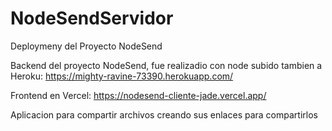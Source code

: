 # NodeSendServidor
Deploymeny del Proyecto NodeSend 

Backend del proyecto NodeSend, fue realizadio con node subido tambien a Heroku: https://mighty-ravine-73390.herokuapp.com/

Frontend en Vercel: https://nodesend-cliente-jade.vercel.app/

 Aplicacion para compartir archivos creando sus enlaces para compartirlos
